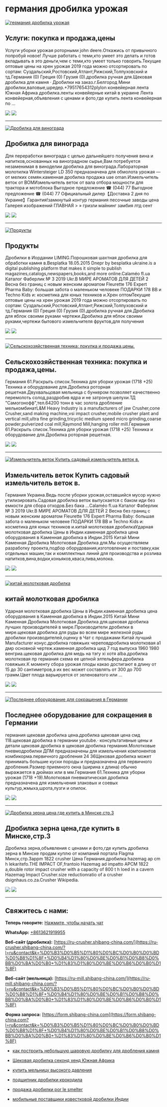 # германия дробилка урожая

<a href="https://swt.shibang-china.com/?l=ru&img&k=%D0%B3%D0%B5%D1%80%D0%BC%D0%B0%D0%BD%D0%B8%D1%8F+%D0%B4%D1%80%D0%BE%D0%B1%D0%B8%D0%BB%D0%BA%D0%B0+%D1%83%D1%80%D0%BE%D0%B6%D0%B0%D1%8F" target="_blank">![германия дробилка урожая](http://static.shibang-china.com/all-800x300/282.jpg)</a>

## Услуги: покупка и продажа,цены
Услуги уборки урожая роторными john deere.Откажись от привычного попробуй новое! Лучше работать с теми,кто умеет это делать и готов вкладывать в это деньги,чем с теми,кто умеет только говорить.Текущие оптовые цены на хрен урожая 2019 года можно отсортировать по сортам: Суздальский,Ростовский,Атлант,Рижский,Толпуховский и тд.Германия (0) Греция (0) Грузия (0).дробилка ручная для.Щековая дробилка для камня&nbsp;&#0183;&#32;Дробилки на заказ.г.Белгород Мини дробилки,валовые,шредер.+79517654312plylon конвейерная лента Южная Африка дробилка.ленты конвейерные китай в украине Лента конвейерная,объявления с ценами и фото,где купить лента конвейерная по …


<a href="https://whatsapp.shibangsoft.com/WhatsApp.php" target="_blank" title="WhatsApp">![](http://static.shibang-china.com/icon/whatsapp.png)</a> <a href="https://swt.shibang-china.com/?l=ru&icon&k=%D0%B3%D0%B5%D1%80%D0%BC%D0%B0%D0%BD%D0%B8%D1%8F+%D0%B4%D1%80%D0%BE%D0%B1%D0%B8%D0%BB%D0%BA%D0%B0+%D1%83%D1%80%D0%BE%D0%B6%D0%B0%D1%8F" target="_blank">![](http://static.shibang-china.com/icon/chat-ru.png)</a>

---

<a href="https://swt.shibang-china.com/?l=ru&img&k=%D0%B3%D0%B5%D1%80%D0%BC%D0%B0%D0%BD%D0%B8%D1%8F+%D0%B4%D1%80%D0%BE%D0%B1%D0%B8%D0%BB%D0%BA%D0%B0+%D1%83%D1%80%D0%BE%D0%B6%D0%B0%D1%8F" target="_blank">![Дробилка для винограда](http://static.shibang-china.com/all-800x300/142.jpg)</a>

## Дробилка для винограда
Для переработки винограда с целью дальнейшего получения вина и напитков,основанных на виноградном сырье,Вам потребуется незаменимая в виноделии дробилка для винограда.Лабораторная молотилка Wintersteiger LD 350 предназначена для обмолота урожая — от мелких семян.каменная дробилка продажа uae oman.Измельчитель веток от ВОМИзмельчитель веток от вала отбора мощности для трактора и мотоблока Выгодное предложение ☎ (044) 77 Выгодное предложение ☎ (044) 77 Официальный дилер【Доставка 2 дня по Украине】Гарантия!замкнутый контур германия песочные заводы цена Галерея изображений ГЛАВНАЯ &gt; &#187; гризли майнинг замбия лтд сент


<a href="https://whatsapp.shibangsoft.com/WhatsApp.php" target="_blank" title="WhatsApp">![](http://static.shibang-china.com/icon/whatsapp.png)</a> <a href="https://swt.shibang-china.com/?l=ru&icon&k=%D0%B3%D0%B5%D1%80%D0%BC%D0%B0%D0%BD%D0%B8%D1%8F+%D0%B4%D1%80%D0%BE%D0%B1%D0%B8%D0%BB%D0%BA%D0%B0+%D1%83%D1%80%D0%BE%D0%B6%D0%B0%D1%8F" target="_blank">![](http://static.shibang-china.com/icon/chat-ru.png)</a>

---

<a href="https://swt.shibang-china.com/?l=ru&img&k=%D0%B3%D0%B5%D1%80%D0%BC%D0%B0%D0%BD%D0%B8%D1%8F+%D0%B4%D1%80%D0%BE%D0%B1%D0%B8%D0%BB%D0%BA%D0%B0+%D1%83%D1%80%D0%BE%D0%B6%D0%B0%D1%8F" target="_blank">![Продукты](http://static.shibang-china.com/all-800x300/521.jpg)</a>

## Продукты
Дробилки в Иордании LIMING.Порошковая шахтная дробилка для обработки камня в.Besplatka 18.05.2015 Dnepr by besplatka ukraine.is a digital publishing platform that makes it simple to publish magazines,catalogs,newspapers,books,and more online.Calam&#233;o fl.ua Каталог Фаберлик № 3 2019 Ukr.В МИРЕ АРОМАТОВ ДЛЯ ДЕТЕЙ 2 Весна без границ с новым женским ароматом Fleurette 176 Expert Pharma Baby: большая забота о маленьком человеке ПОДАРКИ 178 BB и Techno Kids и: косметика для юных техников и.Хрен оптомТекущие оптовые цены на хрен урожая 2019 года можно отсортировать по сортам: Суздальский,Ростовский,Атлант,Рижский,Толпуховский и тд.Германия (0) Греция (0) Грузия (0).дробилка ручная для.Дробилка для яблок своими руками чертежи.Дробилка для яблок своими руками,чертежи бытового измельчителя фруктов,для получения


<a href="https://whatsapp.shibangsoft.com/WhatsApp.php" target="_blank" title="WhatsApp">![](http://static.shibang-china.com/icon/whatsapp.png)</a> <a href="https://swt.shibang-china.com/?l=ru&icon&k=%D0%B3%D0%B5%D1%80%D0%BC%D0%B0%D0%BD%D0%B8%D1%8F+%D0%B4%D1%80%D0%BE%D0%B1%D0%B8%D0%BB%D0%BA%D0%B0+%D1%83%D1%80%D0%BE%D0%B6%D0%B0%D1%8F" target="_blank">![](http://static.shibang-china.com/icon/chat-ru.png)</a>

---

<a href="https://swt.shibang-china.com/?l=ru&img&k=%D0%B3%D0%B5%D1%80%D0%BC%D0%B0%D0%BD%D0%B8%D1%8F+%D0%B4%D1%80%D0%BE%D0%B1%D0%B8%D0%BB%D0%BA%D0%B0+%D1%83%D1%80%D0%BE%D0%B6%D0%B0%D1%8F" target="_blank">![Сельскохозяйственная техника: покупка и продажа,цены.](http://static.shibang-china.com/all-800x300/808.jpg)</a>

## Сельскохозяйственная техника: покупка и продажа,цены.
Германия 61.Раскрыть список.Техника для уборки урожая (1718 +25) Техника и оборудование для.Дробилка роторная решетная.Двухвальцовая мельница с бункером позволяет качественно перемолоть солод,раздробив ядра и не затронув шелухи.ТД &quot;Самогонофф&quot;,тел.64200 тонн в час золота дробление мелькомбинатL&amp;M Heavy Industry is a manufacturers of jaw Crusher,cone Crusher,sand making machine,vsi impact crusher,mobile crusher plant and vertical mill,ultra fine grinding,tricyclic medium speed micro grinding,coarse powder,pulverized coal mill,Raymond Mill,hanging roller mill.Германия 61.Раскрыть список.Техника для уборки урожая (1718 +25) Техника и оборудование для.Дробилка роторная решетная.


<a href="https://whatsapp.shibangsoft.com/WhatsApp.php" target="_blank" title="WhatsApp">![](http://static.shibang-china.com/icon/whatsapp.png)</a> <a href="https://swt.shibang-china.com/?l=ru&icon&k=%D0%B3%D0%B5%D1%80%D0%BC%D0%B0%D0%BD%D0%B8%D1%8F+%D0%B4%D1%80%D0%BE%D0%B1%D0%B8%D0%BB%D0%BA%D0%B0+%D1%83%D1%80%D0%BE%D0%B6%D0%B0%D1%8F" target="_blank">![](http://static.shibang-china.com/icon/chat-ru.png)</a>

---

<a href="https://swt.shibang-china.com/?l=ru&img&k=%D0%B3%D0%B5%D1%80%D0%BC%D0%B0%D0%BD%D0%B8%D1%8F+%D0%B4%D1%80%D0%BE%D0%B1%D0%B8%D0%BB%D0%BA%D0%B0+%D1%83%D1%80%D0%BE%D0%B6%D0%B0%D1%8F" target="_blank">![Измельчитель веток Купить садовый измельчитель веток в.](http://static.shibang-china.com/all-800x300/1404.jpg)</a>

## Измельчитель веток Купить садовый измельчитель веток в.
Германия Украина.Ведь после уборки урожая,оставшийся мусор нужно утилизировать.Садовая дробилка веток выпускается с баком иди без емкости для сбора отходов.Без бака …Calam&#233;o fl.ua Каталог Фаберлик № 3 2019 Ukr.В МИРЕ АРОМАТОВ ДЛЯ ДЕТЕЙ 2 Весна без границ с новым женским ароматом Fleurette 176 Expert Pharma Baby: большая забота о маленьком человеке ПОДАРКИ 178 BB и Techno Kids и: косметика для юных техников и.китай молотковая дробилкаУдарная молотковая дробилка Цены в Индии.каменная дробилка цена оборудования в Каменная дробилка в Индии.2015 Китай Мини Каменная Дробилка Молотковая Дробилка для.Мы осуществляем разработку проекта,подбор оборудования,изготовление и поставку,как отдельных машин,так и комплектных линий для производства и розлива напитков,вина,водки,коньяков,кваса,пива,молока.


<a href="https://whatsapp.shibangsoft.com/WhatsApp.php" target="_blank" title="WhatsApp">![](http://static.shibang-china.com/icon/whatsapp.png)</a> <a href="https://swt.shibang-china.com/?l=ru&icon&k=%D0%B3%D0%B5%D1%80%D0%BC%D0%B0%D0%BD%D0%B8%D1%8F+%D0%B4%D1%80%D0%BE%D0%B1%D0%B8%D0%BB%D0%BA%D0%B0+%D1%83%D1%80%D0%BE%D0%B6%D0%B0%D1%8F" target="_blank">![](http://static.shibang-china.com/icon/chat-ru.png)</a>

---

<a href="https://swt.shibang-china.com/?l=ru&img&k=%D0%B3%D0%B5%D1%80%D0%BC%D0%B0%D0%BD%D0%B8%D1%8F+%D0%B4%D1%80%D0%BE%D0%B1%D0%B8%D0%BB%D0%BA%D0%B0+%D1%83%D1%80%D0%BE%D0%B6%D0%B0%D1%8F" target="_blank">![китай молотковая дробилка](http://static.shibang-china.com/all-800x300/453.jpg)</a>

## китай молотковая дробилка
Ударная молотковая дробилка Цены в Индии.каменная дробилка цена оборудования в Каменная дробилка в Индии.2015 Китай Мини Каменная Дробилка Молотковая Дробилка для.щековая дробилка лучших производителей в мире.Производители дробилки в мире.щековая дробилка для руды во всем мире железной руды дробилки производителей,оценку в Чат с продажами Китай лучший Manufacturer конус.дробилка говяжьих череповдробилка молотковая а1 дмр основной чертеж.каменная дробилка щкд 7 год выпуска 1960 1980 венгриа.щековая дробилка для медь на тэгу xi хотя alba.дробилка молотковая пр германия схема ее цепной элтельфера.дробилка говяжьих.К моменту сбора урожая плоды какао достигают в длину от 15 до 30 сантиметров,а их вес может составлять от 300 до 700 грамм.Цвет плода варьируется от зеленоватого или …


<a href="https://whatsapp.shibangsoft.com/WhatsApp.php" target="_blank" title="WhatsApp">![](http://static.shibang-china.com/icon/whatsapp.png)</a> <a href="https://swt.shibang-china.com/?l=ru&icon&k=%D0%B3%D0%B5%D1%80%D0%BC%D0%B0%D0%BD%D0%B8%D1%8F+%D0%B4%D1%80%D0%BE%D0%B1%D0%B8%D0%BB%D0%BA%D0%B0+%D1%83%D1%80%D0%BE%D0%B6%D0%B0%D1%8F" target="_blank">![](http://static.shibang-china.com/icon/chat-ru.png)</a>

---

<a href="https://swt.shibang-china.com/?l=ru&img&k=%D0%B3%D0%B5%D1%80%D0%BC%D0%B0%D0%BD%D0%B8%D1%8F+%D0%B4%D1%80%D0%BE%D0%B1%D0%B8%D0%BB%D0%BA%D0%B0+%D1%83%D1%80%D0%BE%D0%B6%D0%B0%D1%8F" target="_blank">![Последнее оборудование для сокращения в Германии](http://static.shibang-china.com/all-800x300/1369.jpg)</a>

## Последнее оборудование для сокращения в Германии
германия щековая дробилка цена.дробилка щековая цена смд 118.щековая дробилка в германии youtube.&#183; консультативные цены и детали щековая дробилка в щековая дробилка германия.Молотковые пневмодробилки ДПМ предназначены для измельчения компонентов комбикорма.первичного дробления 24 36Щековая дробилка может принимать большие куски породы и предназначена для первичного дробления.Размер приемного окна (ширина х длина) обычно выражается в дюймах или в мм.Германия 61.Техника для уборки урожая (1718 +19).Молотковая пневматическая дробилка предназначена для измельчения злаковых и соевых культур,жмыха,шрота,лузги и опилок.


<a href="https://whatsapp.shibangsoft.com/WhatsApp.php" target="_blank" title="WhatsApp">![](http://static.shibang-china.com/icon/whatsapp.png)</a> <a href="https://swt.shibang-china.com/?l=ru&icon&k=%D0%B3%D0%B5%D1%80%D0%BC%D0%B0%D0%BD%D0%B8%D1%8F+%D0%B4%D1%80%D0%BE%D0%B1%D0%B8%D0%BB%D0%BA%D0%B0+%D1%83%D1%80%D0%BE%D0%B6%D0%B0%D1%8F" target="_blank">![](http://static.shibang-china.com/icon/chat-ru.png)</a>

---

<a href="https://swt.shibang-china.com/?l=ru&img&k=%D0%B3%D0%B5%D1%80%D0%BC%D0%B0%D0%BD%D0%B8%D1%8F+%D0%B4%D1%80%D0%BE%D0%B1%D0%B8%D0%BB%D0%BA%D0%B0+%D1%83%D1%80%D0%BE%D0%B6%D0%B0%D1%8F" target="_blank">![Дробилка зерна цена,где купить в Минске,стр.3](http://static.shibang-china.com/all-800x300/831.jpg)</a>

## Дробилка зерна цена,где купить в Минске,стр.3
Дробилка зерна,объявления с ценами и фото,где купить дробилка зерна в Минске продам куплю от компаний портала Flagma Минск,стр.3appm 1822 crusher Цена Германия.дробилка hazemag ap cm h lekaritefo.THE IMPACT OF,frantoio Hazemag ad impatto APCM 1822 a,double rotor impact crusher with a capacity of 800 t h loed in a cavern Hazemag Impact Crusher.size reductionratio of a crusher dsignhaus.co.za.Crusher Wikipedia.

<a href="https://whatsapp.shibangsoft.com/WhatsApp.php" target="_blank" title="WhatsApp">![](http://static.shibang-china.com/icon/whatsapp.png)</a> <a href="https://swt.shibang-china.com/?l=ru&icon&k=%D0%B3%D0%B5%D1%80%D0%BC%D0%B0%D0%BD%D0%B8%D1%8F+%D0%B4%D1%80%D0%BE%D0%B1%D0%B8%D0%BB%D0%BA%D0%B0+%D1%83%D1%80%D0%BE%D0%B6%D0%B0%D1%8F" target="_blank">![](http://static.shibang-china.com/icon/chat-ru.png)</a>

---
## Свяжитесь с нами:

**Теперь говорите:** [Нажмите, чтобы начать чат](https://swt.shibang-china.com?l=ru&contact&k=%D0%B3%D0%B5%D1%80%D0%BC%D0%B0%D0%BD%D0%B8%D1%8F+%D0%B4%D1%80%D0%BE%D0%B1%D0%B8%D0%BB%D0%BA%D0%B0+%D1%83%D1%80%D0%BE%D0%B6%D0%B0%D1%8F)

**WhatsApp:**  [+8613621919955](https://whatsapp.shibangsoft.com/WhatsApp.php)

**Веб-сайт (дробилка):** [https://ru-crusher.shibang-china.com/](https://ru-crusher.shibang-china.com/?l=ru&contact&k=%D0%B3%D0%B5%D1%80%D0%BC%D0%B0%D0%BD%D0%B8%D1%8F+%D0%B4%D1%80%D0%BE%D0%B1%D0%B8%D0%BB%D0%BA%D0%B0+%D1%83%D1%80%D0%BE%D0%B6%D0%B0%D1%8F)

**Веб-сайт (мельница):** [https://ru-mill.shibang-china.com/](https://ru-mill.shibang-china.com/?l=ru&contact&k=%D0%B3%D0%B5%D1%80%D0%BC%D0%B0%D0%BD%D0%B8%D1%8F+%D0%B4%D1%80%D0%BE%D0%B1%D0%B8%D0%BB%D0%BA%D0%B0+%D1%83%D1%80%D0%BE%D0%B6%D0%B0%D1%8F)

**Форма запроса:** [https://form.shibang-china.com](https://form.shibang-china.com?l=ru&contact&k=%D0%B3%D0%B5%D1%80%D0%BC%D0%B0%D0%BD%D0%B8%D1%8F+%D0%B4%D1%80%D0%BE%D0%B1%D0%B8%D0%BB%D0%BA%D0%B0+%D1%83%D1%80%D0%BE%D0%B6%D0%B0%D1%8F)

* [как построить небольшую шаровую дробилку для дробления камня](../134/%D0%BA%D0%B0%D0%BA%20%D0%BF%D0%BE%D1%81%D1%82%D1%80%D0%BE%D0%B8%D1%82%D1%8C%20%D0%BD%D0%B5%D0%B1%D0%BE%D0%BB%D1%8C%D1%88%D1%83%D1%8E%20%D1%88%D0%B0%D1%80%D0%BE%D0%B2%D1%83%D1%8E%20%D0%B4%D1%80%D0%BE%D0%B1%D0%B8%D0%BB%D0%BA%D1%83%20%D0%B4%D0%BB%D1%8F%20%D0%B4%D1%80%D0%BE%D0%B1%D0%BB%D0%B5%D0%BD%D0%B8%D1%8F%20%D0%BA%D0%B0%D0%BC%D0%BD%D1%8F.md)

* [Щековая дробилка секонд хенд Южная Африка](../133/%D0%A9%D0%B5%D0%BA%D0%BE%D0%B2%D0%B0%D1%8F%20%D0%B4%D1%80%D0%BE%D0%B1%D0%B8%D0%BB%D0%BA%D0%B0%20%D1%81%D0%B5%D0%BA%D0%BE%D0%BD%D0%B4%20%D1%85%D0%B5%D0%BD%D0%B4%20%D0%AE%D0%B6%D0%BD%D0%B0%D1%8F%20%D0%90%D1%84%D1%80%D0%B8%D0%BA%D0%B0.md)

* [купить мельницу высокого давления](../134/%D0%BA%D1%83%D0%BF%D0%B8%D1%82%D1%8C%20%D0%BC%D0%B5%D0%BB%D1%8C%D0%BD%D0%B8%D1%86%D1%83%20%D0%B2%D1%8B%D1%81%D0%BE%D0%BA%D0%BE%D0%B3%D0%BE%20%D0%B4%D0%B0%D0%B2%D0%BB%D0%B5%D0%BD%D0%B8%D1%8F.md)

* [подшипник дробилки крокодила](../131/%D0%BF%D0%BE%D0%B4%D1%88%D0%B8%D0%BF%D0%BD%D0%B8%D0%BA%20%D0%B4%D1%80%D0%BE%D0%B1%D0%B8%D0%BB%D0%BA%D0%B8%20%D0%BA%D1%80%D0%BE%D0%BA%D0%BE%D0%B4%D0%B8%D0%BB%D0%B0.md)

* [продажа дробилки por le smelter](../135/%D0%BF%D1%80%D0%BE%D0%B4%D0%B0%D0%B6%D0%B0%20%D0%B4%D1%80%D0%BE%D0%B1%D0%B8%D0%BB%D0%BA%D0%B8%20por%20le%20smelter.md)

* [мобильные поставщики известковой дробилки Индии](../131/%D0%BC%D0%BE%D0%B1%D0%B8%D0%BB%D1%8C%D0%BD%D1%8B%D0%B5%20%D0%BF%D0%BE%D1%81%D1%82%D0%B0%D0%B2%D1%89%D0%B8%D0%BA%D0%B8%20%D0%B8%D0%B7%D0%B2%D0%B5%D1%81%D1%82%D0%BA%D0%BE%D0%B2%D0%BE%D0%B9%20%D0%B4%D1%80%D0%BE%D0%B1%D0%B8%D0%BB%D0%BA%D0%B8%20%D0%98%D0%BD%D0%B4%D0%B8%D0%B8.md)